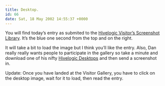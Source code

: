 ```yaml
---
title: Desktop.
id: 66
date: Sat, 18 May 2002 14:55:37 +0000
---
```


You will find today’s entry as submited to the [Hivelogic Visitor’s Screenshot Library](http://www.hivelogic.com/visitor/). It’s the blue one second from the top and on the right.  

It will take a bit to load the image but I think you’ll like the entry. Also, Dan really really wants people to participate in the gallery so take a minute and download one of his nifty [Hivelogic Desktops](http://www.hivelogic.com/desk/) and then send a screenshot in.  

<span class="caps">Update</span>: Once you have landed at the Visitor Gallery, you have to click on the desktop image, wait for it to load, then read the entry.






